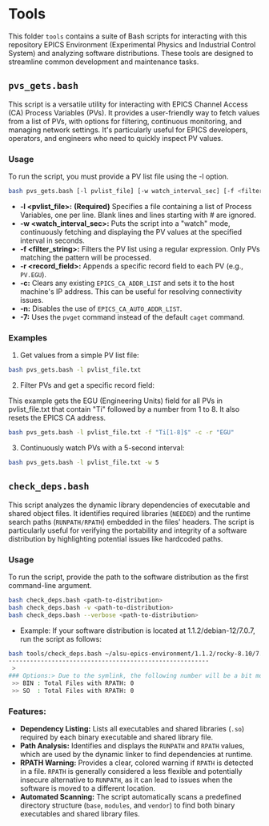 # Tools

This folder `tools` contains a suite of Bash scripts for interacting with this repository EPICS Environment (Experimental Physics and Industrial Control System) and analyzing software distributions. These tools are designed to streamline common development and maintenance tasks.

## `pvs_gets.bash`

This script is a versatile utility for interacting with EPICS Channel Access (CA) Process Variables (PVs). It provides a user-friendly way to fetch values from a list of PVs, with options for filtering, continuous monitoring, and managing network settings. It's particularly useful for EPICS developers, operators, and engineers who need to quickly inspect PV values.

### Usage

To run the script, you must provide a PV list file using the -l option.

```bash
bash pvs_gets.bash [-l pvlist_file] [-w watch_interval_sec] [-f <filter_string>] [-r <record_field>] [-c] [-n] [-7]
```


* **-l <pvlist_file>:** **(Required)** Specifies a file containing a list of Process Variables, one per line. Blank lines and lines starting with # are ignored.
* **-w <watch_interval_sec>:** Puts the script into a "watch" mode, continuously fetching and displaying the PV values at the specified interval in seconds.
* **-f <filter_string>:** Filters the PV list using a regular expression. Only PVs matching the pattern will be processed.
* **-r <record_field>:** Appends a specific record field to each PV (e.g., `PV.EGU`).
* **-c:** Clears any existing `EPICS_CA_ADDR_LIST` and sets it to the host machine's IP address. This can be useful for resolving connectivity issues.
* **-n:** Disables the use of `EPICS_CA_AUTO_ADDR_LIST`.
* **-7:** Uses the `pvget` command instead of the default `caget` command.

### Examples

1. Get values from a simple PV list file:
```bash
bash pvs_gets.bash -l pvlist_file.txt
```
2. Filter PVs and get a specific record field:

This example gets the EGU (Engineering Units) field for all PVs in pvlist_file.txt that contain "Ti" followed by a number from 1 to 8. It also resets the EPICS CA address.
```bash
bash pvs_gets.bash -l pvlist_file.txt -f "Ti[1-8]$" -c -r "EGU"
```

3. Continuously watch PVs with a 5-second interval:

```bash
bash pvs_gets.bash -l pvlist_file.txt -w 5
```


## `check_deps.bash`

This script analyzes the dynamic library dependencies of executable and shared object files. It identifies required libraries (`NEEDED`) and the runtime search paths (`RUNPATH/RPATH`) embedded in the files' headers. The script is particularly useful for verifying the portability and integrity of a software distribution by highlighting potential issues like hardcoded paths.

### Usage

To run the script, provide the path to the software distribution as the first command-line argument.

```bash
bash check_deps.bash <path-to-distribution>
bash check_deps.bash -v <path-to-distribution>
bash check_deps.bash --verbose <path-to-distribution>
```

* Example:
If your software distribution is located at 1.1.2/debian-12/7.0.7, run the script as follows:

```bash
bash tools/check_deps.bash ~/alsu-epics-environment/1.1.2/rocky-8.10/7.0.7/
--------------------------------------------------------
 >
### Options:> Due to the symlink, the following number will be a bit more than 1/2 of count
 >> BIN : Total Files with RPATH: 0
 >> SO  : Total Files with RPATH: 0

```

### Features:
* **Dependency Listing:** Lists all executables and shared libraries (`.so`) required by each binary executable and shared library file.
* **Path Analysis:** Identifies and displays the `RUNPATH` and `RPATH` values, which are used by the dynamic linker to find dependencies at runtime.
* **RPATH Warning:** Provides a clear, colored warning if `RPATH` is detected in a file. `RPATH` is generally considered a less flexible and potentially insecure alternative to `RUNPATH`, as it can lead to issues when the software is moved to a different location.
* **Automated Scanning:** The script automatically scans a predefined directory structure (`base`, `modules`, and `vendor`) to find both binary executables and shared library files.
